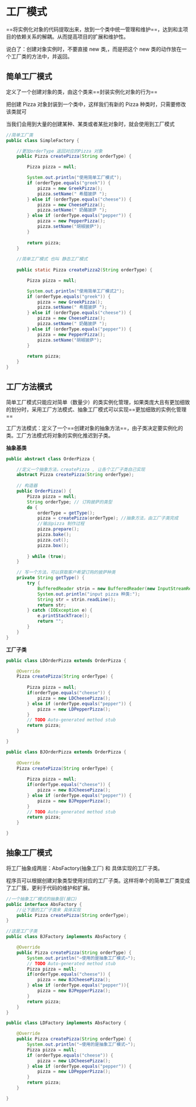 # 工厂模式

==将实例化对象的代码提取出来，放到一个类中统一管理和维护==，达到和主项目的依赖关系的解耦。从而提高项目的扩展和维护性。

说白了：创建对象实例时，不要直接 new 类,，而是把这个 new 类的动作放在一个工厂类的方法中，并返回。

## 简单工厂模式

定义了一个创建对象的类，由这个类来==封装实例化对象的行为==

把创建 Pizza 对象封装到一个类中，这样我们有新的 Pizza 种类时，只需要修改该类就可

当我们会用到大量的创建某种、某类或者某批对象时，就会使用到工厂模式

```java
//简单工厂类
public class SimpleFactory {

	//更加orderType 返回对应的Pizza 对象
	public Pizza createPizza(String orderType) {

		Pizza pizza = null;

		System.out.println("使用简单工厂模式");
		if (orderType.equals("greek")) {
			pizza = new GreekPizza();
			pizza.setName(" 希腊披萨 ");
		} else if (orderType.equals("cheese")) {
			pizza = new CheesePizza();
			pizza.setName(" 奶酪披萨 ");
		} else if (orderType.equals("pepper")) {
			pizza = new PepperPizza();
			pizza.setName("胡椒披萨");
		}
		
		return pizza;
	}
	
	//简单工厂模式 也叫 静态工厂模式 
	
	public static Pizza createPizza2(String orderType) {

		Pizza pizza = null;

		System.out.println("使用简单工厂模式2");
		if (orderType.equals("greek")) {
			pizza = new GreekPizza();
			pizza.setName(" 希腊披萨 ");
		} else if (orderType.equals("cheese")) {
			pizza = new CheesePizza();
			pizza.setName(" 奶酪披萨 ");
		} else if (orderType.equals("pepper")) {
			pizza = new PepperPizza();
			pizza.setName("胡椒披萨");
		}
		
		return pizza;
	}
}
```

## 工厂方法模式

简单工厂模式只能应对简单（数量少）的类实例化管理，如果类庞大且有更加细致的划分时，采用工厂方法模式、抽象工厂模式可以实现==更加细致的实例化管理==

工厂方法模式：定义了一个==创建对象的抽象方法==，由子类决定要实例化的类。工厂方法模式将对象的实例化推迟到子类。

**抽象基类**

```java
public abstract class OrderPizza {

	//定义一个抽象方法，createPizza , 让各个工厂子类自己实现
	abstract Pizza createPizza(String orderType);
	
	// 构造器
	public OrderPizza() {
		Pizza pizza = null;
		String orderType; // 订购披萨的类型
		do {
			orderType = getType();
			pizza = createPizza(orderType); //抽象方法，由工厂子类完成
			//输出pizza 制作过程
			pizza.prepare();
			pizza.bake();
			pizza.cut();
			pizza.box();
			
		} while (true);
	}

	// 写一个方法，可以获取客户希望订购的披萨种类
	private String getType() {
		try {
			BufferedReader strin = new BufferedReader(new InputStreamReader(System.in));
			System.out.println("input pizza 种类:");
			String str = strin.readLine();
			return str;
		} catch (IOException e) {
			e.printStackTrace();
			return "";
		}
	}
}
```

**工厂子类**

```java
public class LDOrderPizza extends OrderPizza {

	@Override
	Pizza createPizza(String orderType) {
	
		Pizza pizza = null;
		if(orderType.equals("cheese")) {
			pizza = new LDCheesePizza();
		} else if (orderType.equals("pepper")) {
			pizza = new LDPepperPizza();
		}
		// TODO Auto-generated method stub
		return pizza;
	}

}
```

```java
public class BJOrderPizza extends OrderPizza {
	
	@Override
	Pizza createPizza(String orderType) {
	
		Pizza pizza = null;
		if(orderType.equals("cheese")) {
			pizza = new BJCheesePizza();
		} else if (orderType.equals("pepper")) {
			pizza = new BJPepperPizza();
		}
		// TODO Auto-generated method stub
		return pizza;
	}

}
```

## 抽象工厂模式

将工厂抽象成两层：AbsFactory(抽象工厂) 和 具体实现的工厂子类。

程序员可以根据创建对象类型使用对应的工厂子类。这样将单个的简单工厂类变成了工厂簇，更利于代码的维护和扩展。

```java
//一个抽象工厂模式的抽象层(接口)
public interface AbsFactory {
	//让下面的工厂子类来 具体实现
	public Pizza createPizza(String orderType);
}
```

```java
//这是工厂子类
public class BJFactory implements AbsFactory {

	@Override
	public Pizza createPizza(String orderType) {
		System.out.println("~使用的是抽象工厂模式~");
		// TODO Auto-generated method stub
		Pizza pizza = null;
		if(orderType.equals("cheese")) {
			pizza = new BJCheesePizza();
		} else if (orderType.equals("pepper")){
			pizza = new BJPepperPizza();
		}
		return pizza;
	}
}
```

```java
public class LDFactory implements AbsFactory {

	@Override
	public Pizza createPizza(String orderType) {
		System.out.println("~使用的是抽象工厂模式~");
		Pizza pizza = null;
		if (orderType.equals("cheese")) {
			pizza = new LDCheesePizza();
		} else if (orderType.equals("pepper")) {
			pizza = new LDPepperPizza();
		}
		return pizza;
	}

}
```

